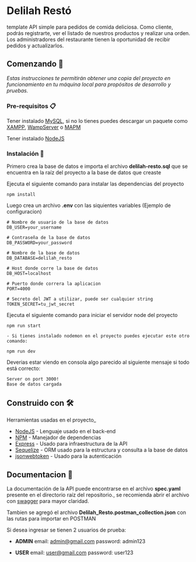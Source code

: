 # Delilah Restó

template API simple para pedidos de comida deliciosa. Como cliente, podrás registrarte, ver el listado de nuestros productos y realizar una orden. Los administradores del restaurante tienen la oportunidad de recibir pedidos y actualizarlos.

## Comenzando 🚀

_Estas instrucciones te permitirán obtener una copia del proyecto en funcionamiento en tu máquina local para propósitos de desarrollo y pruebas._

### Pre-requisitos 📋

Tener instalado [MySQL](https://www.mysql.com/), si no lo tienes puedes descargar un paquete como [XAMPP](https://www.apachefriends.org/es/index.html), [WampServer](https://www.wampserver.com/en/) o [MAPM](https://www.mamp.info/en/windows/)

Tener instalado [NodeJS](https://nodejs.org/en/)

### Instalación 🔧

Primero crea la base de datos e importa el archivo **delilah-resto.sql** que se encuentra en la raíz del proyecto a la base de datos que creaste

Ejecuta el siguiente comando para instalar las dependencias del proyecto

```
npm install
```

Luego crea un archivo **.env** con las siquientes variables (Ejemplo de configuracion)

```
# Nombre de usuario de la base de datos
DB_USER=your_username

# Contraseña de la base de datos
DB_PASSWORD=your_password

# Nombre de la base de datos
DB_DATABASE=delilah_resto

# Host donde corre la base de datos
DB_HOST=localhost

# Puerto donde correra la aplicacion
PORT=4000

# Secreto del JWT a utilizar, puede ser cualquier string
TOKEN_SECRET=tu_jwt_secret
```

Ejecuta el siguiente comando para iniciar el servidor node del proyecto

```
npm run start

- Si tienes instalado nodemon en el proyecto puedes ejecutar este otro comando:

npm run dev
```

Deverias estar viendo en consola algo parecido al siguiente mensaje si todo está correcto:

```
Server on port 3000!
Base de datos cargada
```

## Construido con 🛠️

Herramientas usadas en el proyecto\_

-   [NodeJS](https://nodejs.org/en/) - Lenguaje usado en el back-end
-   [NPM](https://www.npmjs.com/) - Manejador de dependencias
-   [Express](https://expressjs.com/es/) - Usado para infraestructura de la API
-   [Sequelize](https://sequelize.org/) - ORM usado para la estructura y consulta a la base de datos
-   [jsonwebtoken](https://jwt.io/) - Usado para la autenticación

## Documentacion 📖

La documentación de la API puede encontrarse en el archivo **spec.yaml** presente en el directorio raíz del repositorio., se recomienda abrir el archivo con [swagger](https://editor.swagger.io/#) para mayor claridad.

Tambien se agregó el archivo **Delilah_Resto.postman_collection.json** con las rutas para importar en POSTMAN

Si desea ingresar se tienen 2 usuarios de prueba:

-   **ADMIN**
    email: admin@gmail.com
    password: admin123

-   **USER**
    email: user@gmail.com
    password: user123
